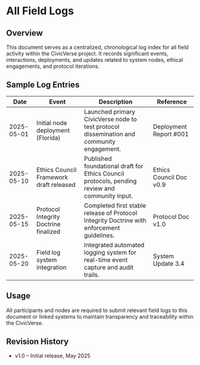 # All Field Logs

## Overview
This document serves as a centralized, chronological log index for all field activity within the CivicVerse project. It records significant events, interactions, deployments, and updates related to system nodes, ethical engagements, and protocol iterations.

## Sample Log Entries

| Date       | Event                                      | Description                                                                                      | Reference                |
|------------|--------------------------------------------|------------------------------------------------------------------------------------------------|--------------------------|
| 2025-05-01 | Initial node deployment (Florida)           | Launched primary CivicVerse node to test protocol dissemination and community engagement.      | Deployment Report #001    |
| 2025-05-10 | Ethics Council Framework draft released     | Published foundational draft for Ethics Council protocols, pending review and community input. | Ethics Council Doc v0.9  |
| 2025-05-15 | Protocol Integrity Doctrine finalized       | Completed first stable release of Protocol Integrity Doctrine with enforcement guidelines.      | Protocol Doc v1.0        |
| 2025-05-20 | Field log system integration                 | Integrated automated logging system for real-time event capture and audit trails.              | System Update 3.4        |

## Usage

All participants and nodes are required to submit relevant field logs to this document or linked systems to maintain transparency and traceability within the CivicVerse.

## Revision History

- v1.0 – Initial release, May 2025
